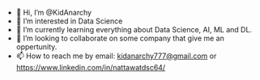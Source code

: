 - 👋 Hi, I’m @KidAnarchy
- 👀 I’m interested in Data Science
- 🌱 I’m currently learning everything about Data Science, AI, ML and DL.
- 💞️ I’m looking to collaborate on some company that give me an oppertunity.
- 📫 How to reach me by email: kidanarchy777@gmail.com or https://www.linkedin.com/in/nattawatdsc64/

<!---
KidAnarchy/KidAnarchy is a ✨ special ✨ repository because its `README.md` (this file) appears on your GitHub profile.
You can click the Preview link to take a look at your changes.
--->
